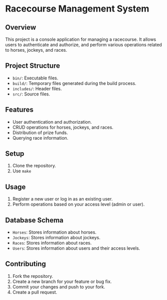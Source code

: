 # Racecourse Management System

## Overview

This project is a console application for managing a racecourse. It allows users to authenticate and authorize, and perform various operations related to horses, jockeys, and races.

## Project Structure

- `bin/`: Executable files.
- `build/`: Temporary files generated during the build process.
- `includes/`: Header files.
- `src/`: Source files.

## Features

- User authentication and authorization.
- CRUD operations for horses, jockeys, and races.
- Distribution of prize funds.
- Querying race information.

## Setup

1. Clone the repository.
2. Use `make`

## Usage

1. Register a new user or log in as an existing user.
2. Perform operations based on your access level (admin or user).

## Database Schema

- `Horses`: Stores information about horses.
- `Jockeys`: Stores information about jockeys.
- `Races`: Stores information about races.
- `Users`: Stores information about users and their access levels.

## Contributing

1. Fork the repository.
2. Create a new branch for your feature or bug fix.
3. Commit your changes and push to your fork.
4. Create a pull request.
